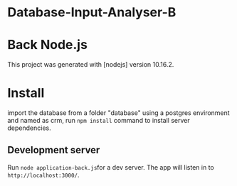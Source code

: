 # Database-Input-Analyser-B


# Back Node.js

This project was generated with [nodejs] version 10.16.2.

# Install

import the database from a folder "database" using a postgres environment and named as crm, run `npm install` command to install server dependencies.


## Development server

Run `node application-back.js`for a dev server. The app will listen in to `http://localhost:3000/`.
